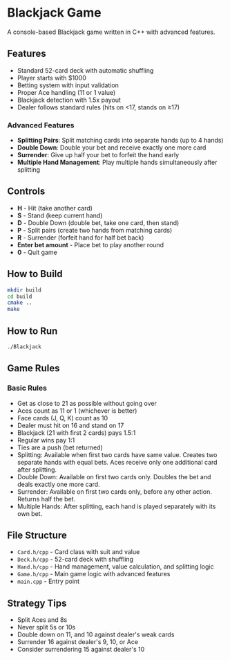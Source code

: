 # Blackjack Game

A console-based Blackjack game written in C++ with advanced features.

## Features

- Standard 52-card deck with automatic shuffling
- Player starts with $1000
- Betting system with input validation
- Proper Ace handling (11 or 1 value)
- Blackjack detection with 1.5x payout
- Dealer follows standard rules (hits on <17, stands on ≥17)

### Advanced Features

- **Splitting Pairs**: Split matching cards into separate hands (up to 4 hands)
- **Double Down**: Double your bet and receive exactly one more card
- **Surrender**: Give up half your bet to forfeit the hand early
- **Multiple Hand Management**: Play multiple hands simultaneously after splitting

## Controls

- **H** - Hit (take another card)
- **S** - Stand (keep current hand)
- **D** - Double Down (double bet, take one card, then stand)
- **P** - Split pairs (create two hands from matching cards)
- **R** - Surrender (forfeit hand for half bet back)
- **Enter bet amount** - Place bet to play another round
- **0** - Quit game

## How to Build

```bash
mkdir build
cd build
cmake ..
make
```

## How to Run

```bash
./Blackjack
```

## Game Rules

### Basic Rules
- Get as close to 21 as possible without going over
- Aces count as 11 or 1 (whichever is better)
- Face cards (J, Q, K) count as 10
- Dealer must hit on 16 and stand on 17
- Blackjack (21 with first 2 cards) pays 1.5:1
- Regular wins pay 1:1
- Ties are a push (bet returned)
- Splitting: Available when first two cards have same value. Creates two separate hands with equal bets. Aces
  receive only one additional card after splitting.
- Double Down: Available on first two cards only. Doubles the bet and deals exactly one more card.
- Surrender: Available on first two cards only, before any other action. Returns half the bet.
- Multiple Hands: After splitting, each hand is played separately with its own bet.

## File Structure

- `Card.h/cpp` - Card class with suit and value
- `Deck.h/cpp` - 52-card deck with shuffling
- `Hand.h/cpp` - Hand management, value calculation, and splitting logic
- `Game.h/cpp` - Main game logic with advanced features
- `main.cpp` - Entry point

## Strategy Tips

- Split Aces and 8s
- Never split 5s or 10s
- Double down on 11, and 10 against dealer's weak cards
- Surrender 16 against dealer's 9, 10, or Ace
- Consider surrendering 15 against dealer's 10
